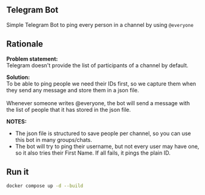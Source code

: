 Telegram Bot
---

Simple Telegram Bot to ping every person in a channel by using `@everyone`

## Rationale

**Problem statement:**<br>
Telegram doesn't provide the list of participants of a channel by default.<br>

**Solution:**<br>
To be able to ping people we need their IDs first, so we capture them when they send any message and store them in a json file.<br>
<br>
Whenever someone writes @everyone, the bot will send a message with the list of people that it has stored in the json file.<br>

**NOTES:**
- The json file is structured to save people per channel, so you can use this bot in many groups/chats.
- The bot will try to ping their username, but not every user may have one, so it also tries their First Name. If all fails, it pings the plain ID.

## Run it

```bash
docker compose up -d --build
```
